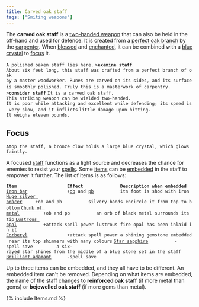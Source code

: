 ```yaml
---
title: Carved oak staff
tags: ["Smiting weapons"]
---
```

The **carved oak staff** is a [two-handed
weapon](two-handed_weapon "wikilink") that can also be held in the
off-hand and used for defence. It is created from a [perfect oak
branch](perfect_oak_branch "wikilink") by the
[carpenter](carpenter "wikilink"). When [blessed](bless "wikilink") and
[enchanted](enchant "wikilink"), it can be combined with a [blue
crystal](blue_crystal "wikilink") to [focus](focus "wikilink") it.

`A polished oaken staff lies here.`
`>`**`examine staff`**
`About six feet long, this staff was crafted from a perfect branch of oak`
`by a master woodworker. Runes are carved on its sides, and its surface`
`is smoothly polished. Truly this is a masterwork of carpentry.`
` `
`>`**`consider staff`**
`It is a carved oak staff.`
`This striking weapon can be wielded two-handed.`
`It is poor while attacking and excellent while defending; its speed is very slow, and it inflicts`
`little damage upon hitting.`
`It weighs eleven pounds.`

## Focus

`Atop the staff, a bronze claw holds a large blue crystal, which glows faintly.`

A focused [staff](staff "wikilink") functions as a light source and
decreases the chance for enemies to resist your
[spells](spell "wikilink"). Some [items](item "wikilink") can be
[embedded](embed "wikilink") in the staff to empower it further. The
list of items is as follows:

**`Item`**`                   `**`Effect`**`              `**`Description when embedded`**
[`Iron bar`](Bar_of_iron "wikilink")`               +`[`ob`](offensive_bonus "wikilink")` and `[`pb`](parry_bonus "wikilink")`          its foot is shod with iron`
[`Huge silver bracer`](Huge_silver_bracer "wikilink")`     +ob and pb          silvery bands encircle it from top to bottom`
[`Chunk of metal`](Chunk_of_metal "wikilink")`         +ob and pb          an orb of black metal surrounds its tip`
[`Lustrous opal`](Lustrous_opal "wikilink")`          +attack spell power lustrous fire opal has been inlaid in it`
[`Corberyl`](Corberyl "wikilink")`               +attack spell power a shining gemstone embedded near its top shimmers with many colours`
[`Star sapphire`](Star_sapphire "wikilink")`          -spell save         a six-rayed star shines from the middle of a blue stone set in the staff`
[`Brilliant adamant`](Brilliant_adamant "wikilink")`      -spell save`

Up to three items can be embedded, and they all have to be different. An
embedded item can't be removed. Depending on what items are embedded,
the name of the staff changes to **reinforced oak staff** (if more metal
than gems) or **bejewelled oak staff** (if more gems than metal).

{% include Items.md %}
